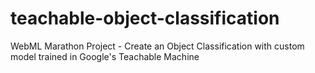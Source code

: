 # teachable-object-classification
WebML Marathon Project - Create an Object Classification with custom model trained in Google's Teachable Machine
